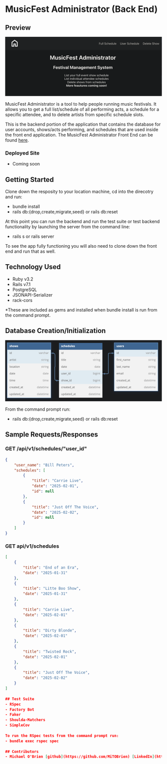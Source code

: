 # MusicFest Administrator (Back End)

## Preview
![Front End Image](icons/MusicFest_Administator.png)

MusicFest Administrator is a tool to help people running music festivals.  It allows you to get a full list/schedule of all performing acts, a schedule for a specific attendee, and to delete artists from specific schedule slots.

This is the backend portion of the application that contains the database for user accounts, shows/acts performing, and schedules that are used inside the front end application.  The MusicFest Administrator Front End can be found [here](https://github.com/MiTOBrien/musicfest_administrator).

### Deployed Site
- Coming soon

## Getting Started
Clone down the resposity to your location machine, cd into the direcotry and run: 
- bundle install
- rails db:{drop,create,migrate,seed} or rails db:reset

At this point you can run the backend and run the test suite or test backend functionality by launching the server from the command line:
- rails s or rails server

To see the app fully functioning you will also need to clone down the front end and run that as well.

## Technology Used

- Ruby v3.2
- Rails v7.1
- PostgreSQL
- JSONAPI-Serializer
- rack-cors

*These are included as gems and installed when bundle install is run from the command prompt.


## Database Creation/Initialization

![Database Schema](icons/db_schema.png)

From the command prompt run:
- rails db:{drop,create,migrate,seed} or rails db:reset

## Sample Requests/Responses

### GET /api/v1/schedules/"user_id"
```json
{
    "user_name": "Bill Peters",
    "schedules": [
        {
            "title": "Carrie Live",
            "date": "2025-02-01",
            "id": null
        },
        {
            "title": "Just Off The Voice",
            "date": "2025-02-02",
            "id": null
        }
    ]
}
```
### GET api/v1/schedules
```json
[
    {
        "title": "End of an Era",
        "date": "2025-01-31"
    },
    {
        "title": "Litte Boo Show",
        "date": "2025-01-31"
    },
    {
        "title": "Carrie Live",
        "date": "2025-02-01"
    },
    {
        "title": "Dirty Blonde",
        "date": "2025-02-01"
    },
    {
        "title": "Twisted Rock",
        "date": "2025-02-01"
    },
    {
        "title": "Just Off The Voice",
        "date": "2025-02-02"
    }
]

## Test Suite
- RSpec
- Factory Bot
- Faker
- Shoulda-Matchers
- SimpleCov

To run the RSpec tests from the command prompt run: 
- bundle exec rspec spec

## Contributors
- Michael O'Brien [github](https://github.com/MiTOBrien) [LinkedIn](https://www.